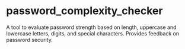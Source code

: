 # password_complexity_checker
A tool to evaluate password strength based on length, uppercase and lowercase letters, digits, and special characters. Provides feedback on password security.
